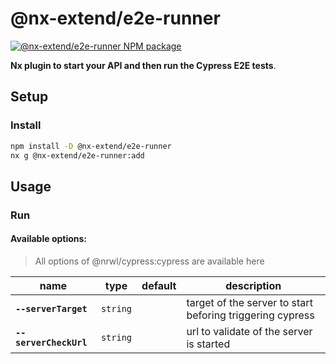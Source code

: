 # @nx-extend/e2e-runner

<a href="https://www.npmjs.com/package/@nx-extend/e2e-runner" rel="nofollow">
  <img src="https://badgen.net/npm/v/@nx-extend/e2e-runner" alt="@nx-extend/e2e-runner NPM package">
</a>

**Nx plugin to start your API and then run the Cypress E2E tests**.

## Setup

### Install

```sh
npm install -D @nx-extend/e2e-runner
nx g @nx-extend/e2e-runner:add
```

## Usage

### Run

#### Available options:

> All options of @nrwl/cypress:cypress are available here

| name                   | type     | default | description                                               |
|------------------------|----------|---------|-----------------------------------------------------------|
| **`--serverTarget`**   | `string` |         | target of the server to start beforing triggering cypress |
| **`--serverCheckUrl`** | `string` |         | url to validate of the server is started                  |
